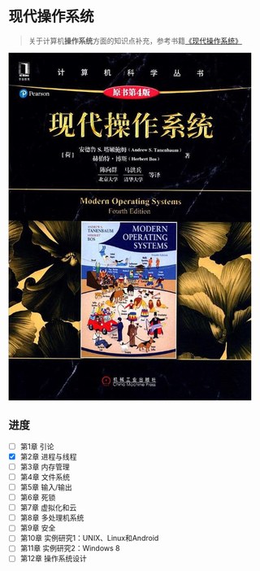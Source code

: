 # 现代操作系统

> 关于计算机**操作系统**方面的知识点补充，参考书籍[《现代操作系统》](https://book.douban.com/subject/27096665/)

![1555826869222](assets/1555826869222.png)

## 进度

- [ ] 第1章 引论
- [x] 第2章 进程与线程
- [ ] 第3章 内存管理
- [ ] 第4章 文件系统
- [ ] 第5章 输入/输出
- [ ] 第6章 死锁
- [ ] 第7章 虚拟化和云
- [ ] 第8章 多处理机系统
- [ ] 第9章 安全
- [ ] 第10章 实例研究1：UNIX、Linux和Android
- [ ] 第11章 实例研究2：Windows 8
- [ ] 第12章 操作系统设计